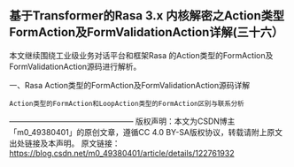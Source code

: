 ## 基于Transformer的Rasa 3.x 内核解密之Action类型FormAction及FormValidationAction详解(三十六）

本文继续围绕工业级业务对话平台和框架Rasa 的Action类型的FormAction及FormValidationAction源码进行解析。

一、Rasa Action类型的FormAction及FormValidationAction源码详解

    Action类型的FormAction和LoopAction类型的FormAction区别与联系分析

  

————————————————
版权声明：本文为CSDN博主「m0_49380401」的原创文章，遵循CC 4.0 BY-SA版权协议，转载请附上原文出处链接及本声明。
原文链接：https://blog.csdn.net/m0_49380401/article/details/122761932
